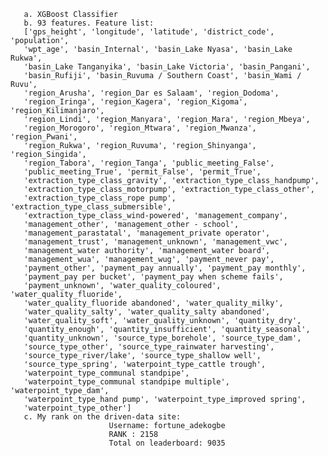        a. XGBoost Classifier
       b. 93 features. Feature list: 
       ['gps_height', 'longitude', 'latitude', 'district_code', 'population',
       'wpt_age', 'basin_Internal', 'basin_Lake Nyasa', 'basin_Lake Rukwa',
       'basin_Lake Tanganyika', 'basin_Lake Victoria', 'basin_Pangani',
       'basin_Rufiji', 'basin_Ruvuma / Southern Coast', 'basin_Wami / Ruvu',
       'region_Arusha', 'region_Dar es Salaam', 'region_Dodoma',
       'region_Iringa', 'region_Kagera', 'region_Kigoma', 'region_Kilimanjaro',
       'region_Lindi', 'region_Manyara', 'region_Mara', 'region_Mbeya',
       'region_Morogoro', 'region_Mtwara', 'region_Mwanza', 'region_Pwani',
       'region_Rukwa', 'region_Ruvuma', 'region_Shinyanga', 'region_Singida',
       'region_Tabora', 'region_Tanga', 'public_meeting_False',
       'public_meeting_True', 'permit_False', 'permit_True',
       'extraction_type_class_gravity', 'extraction_type_class_handpump',
       'extraction_type_class_motorpump', 'extraction_type_class_other',
       'extraction_type_class_rope pump', 'extraction_type_class_submersible',
       'extraction_type_class_wind-powered', 'management_company',
       'management_other', 'management_other - school',
       'management_parastatal', 'management_private operator',
       'management_trust', 'management_unknown', 'management_vwc',
       'management_water authority', 'management_water board',
       'management_wua', 'management_wug', 'payment_never pay',
       'payment_other', 'payment_pay annually', 'payment_pay monthly',
       'payment_pay per bucket', 'payment_pay when scheme fails',
       'payment_unknown', 'water_quality_coloured', 'water_quality_fluoride',
       'water_quality_fluoride abandoned', 'water_quality_milky',
       'water_quality_salty', 'water_quality_salty abandoned',
       'water_quality_soft', 'water_quality_unknown', 'quantity_dry',
       'quantity_enough', 'quantity_insufficient', 'quantity_seasonal',
       'quantity_unknown', 'source_type_borehole', 'source_type_dam',
       'source_type_other', 'source_type_rainwater harvesting',
       'source_type_river/lake', 'source_type_shallow well',
       'source_type_spring', 'waterpoint_type_cattle trough',
       'waterpoint_type_communal standpipe',
       'waterpoint_type_communal standpipe multiple', 'waterpoint_type_dam',
       'waterpoint_type_hand pump', 'waterpoint_type_improved spring',
       'waterpoint_type_other']
       c. My rank on the driven-data site:
                          Username: fortune_adekogbe
                          RANK : 2158
                          Total on leaderboard: 9035
